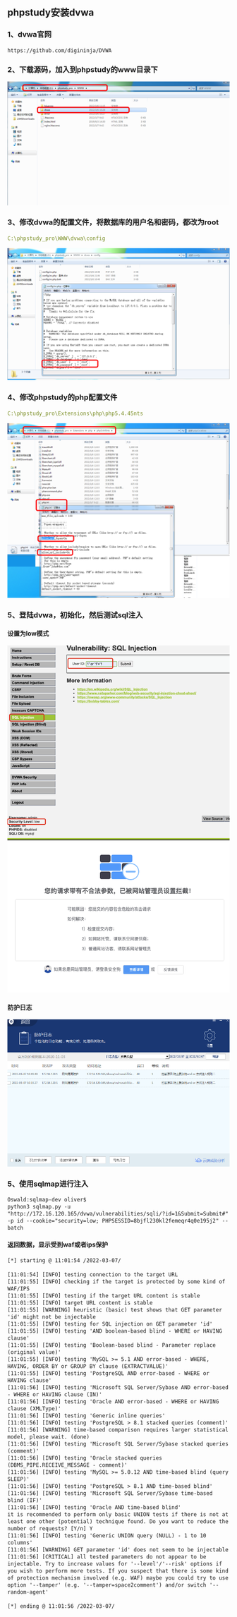 ## phpstudy安装dvwa
### 1、dvwa官网
```shell script
https://github.com/digininja/DVWA
```
### 2、下载源码，加入到phpstudy的www目录下
![image](https://github.com/498946975/Security/blob/master/images/waf_07.png)
### 3、修改dvwa的配置文件，将数据库的用户名和密码，都改为root
```yaml
C:\phpstudy_pro\WWW\dvwa\config
```
![image](https://github.com/498946975/Security/blob/master/images/waf_08.png)
### 4、修改phpstudy的php配置文件
```yaml
C:\phpstudy_pro\Extensions\php\php5.4.45nts
```
![image](https://github.com/498946975/Security/blob/master/images/waf_09.png)
### 5、登陆dvwa，初始化，然后测试sql注入
#### 设置为low模式
![image](https://github.com/498946975/Security/blob/master/images/waf_10.png)
![image](https://github.com/498946975/Security/blob/master/images/waf_11.png)
#### 防护日志
![image](https://github.com/498946975/Security/blob/master/images/waf_12.png)
### 5、使用sqlmap进行注入
```shell script
Oswald:sqlmap-dev oliver$ 
python3 sqlmap.py -u "http://172.16.120.165/dvwa/vulnerabilities/sqli/?id=1&Submit=Submit#" -p id --cookie="security=low; PHPSESSID=8bjfl230kl2femeqr4q0e195j2" --batch
```
#### 返回数据，显示受到waf或者ips保护
```shell script
[*] starting @ 11:01:54 /2022-03-07/

[11:01:54] [INFO] testing connection to the target URL
[11:01:55] [INFO] checking if the target is protected by some kind of WAF/IPS
[11:01:55] [INFO] testing if the target URL content is stable
[11:01:55] [INFO] target URL content is stable
[11:01:55] [WARNING] heuristic (basic) test shows that GET parameter 'id' might not be injectable
[11:01:55] [INFO] testing for SQL injection on GET parameter 'id'
[11:01:55] [INFO] testing 'AND boolean-based blind - WHERE or HAVING clause'
[11:01:55] [INFO] testing 'Boolean-based blind - Parameter replace (original value)'
[11:01:55] [INFO] testing 'MySQL >= 5.1 AND error-based - WHERE, HAVING, ORDER BY or GROUP BY clause (EXTRACTVALUE)'
[11:01:55] [INFO] testing 'PostgreSQL AND error-based - WHERE or HAVING clause'
[11:01:56] [INFO] testing 'Microsoft SQL Server/Sybase AND error-based - WHERE or HAVING clause (IN)'
[11:01:56] [INFO] testing 'Oracle AND error-based - WHERE or HAVING clause (XMLType)'
[11:01:56] [INFO] testing 'Generic inline queries'
[11:01:56] [INFO] testing 'PostgreSQL > 8.1 stacked queries (comment)'
[11:01:56] [WARNING] time-based comparison requires larger statistical model, please wait. (done)
[11:01:56] [INFO] testing 'Microsoft SQL Server/Sybase stacked queries (comment)'
[11:01:56] [INFO] testing 'Oracle stacked queries (DBMS_PIPE.RECEIVE_MESSAGE - comment)'
[11:01:56] [INFO] testing 'MySQL >= 5.0.12 AND time-based blind (query SLEEP)'
[11:01:56] [INFO] testing 'PostgreSQL > 8.1 AND time-based blind'
[11:01:56] [INFO] testing 'Microsoft SQL Server/Sybase time-based blind (IF)'
[11:01:56] [INFO] testing 'Oracle AND time-based blind'
it is recommended to perform only basic UNION tests if there is not at least one other (potential) technique found. Do you want to reduce the number of requests? [Y/n] Y
[11:01:56] [INFO] testing 'Generic UNION query (NULL) - 1 to 10 columns'
[11:01:56] [WARNING] GET parameter 'id' does not seem to be injectable
[11:01:56] [CRITICAL] all tested parameters do not appear to be injectable. Try to increase values for '--level'/'--risk' options if you wish to perform more tests. If you suspect that there is some kind of protection mechanism involved (e.g. WAF) maybe you could try to use option '--tamper' (e.g. '--tamper=space2comment') and/or switch '--random-agent'

[*] ending @ 11:01:56 /2022-03-07/
```